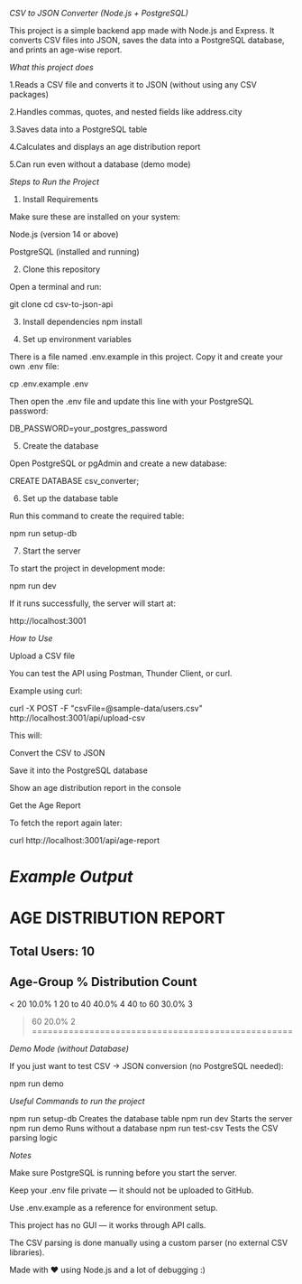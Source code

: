 *CSV to JSON Converter (Node.js + PostgreSQL)*

This project is a simple backend app made with Node.js and Express.
It converts CSV files into JSON, saves the data into a PostgreSQL database, and prints an age-wise report.

*What this project does*

1.Reads a CSV file and converts it to JSON (without using any CSV packages)

2.Handles commas, quotes, and nested fields like address.city

3.Saves data into a PostgreSQL table

4.Calculates and displays an age distribution report

5.Can run even without a database (demo mode)

*Steps to Run the Project*

1. Install Requirements

Make sure these are installed on your system:

Node.js (version 14 or above)

PostgreSQL (installed and running)

2. Clone this repository

Open a terminal and run:

git clone <repository-url>
cd csv-to-json-api

3. Install dependencies
npm install

4. Set up environment variables

There is a file named .env.example in this project.
Copy it and create your own .env file:

cp .env.example .env


Then open the .env file and update this line with your PostgreSQL password:

DB_PASSWORD=your_postgres_password

5. Create the database

Open PostgreSQL or pgAdmin and create a new database:

CREATE DATABASE csv_converter;

6. Set up the database table

Run this command to create the required table:

npm run setup-db

7. Start the server

To start the project in development mode:

npm run dev


If it runs successfully, the server will start at:

http://localhost:3001

*How to Use*

Upload a CSV file

You can test the API using Postman, Thunder Client, or curl.

Example using curl:

curl -X POST -F "csvFile=@sample-data/users.csv" http://localhost:3001/api/upload-csv


This will:

Convert the CSV to JSON

Save it into the PostgreSQL database

Show an age distribution report in the console

Get the Age Report

To fetch the report again later:

curl http://localhost:3001/api/age-report

*Example Output*
==================================================
AGE DISTRIBUTION REPORT
==================================================
Total Users: 10
--------------------------------------------------
Age-Group      % Distribution Count
--------------------------------------------------
< 20           10.0%          1
20 to 40       40.0%          4
40 to 60       30.0%          3
> 60           20.0%          2
==================================================

*Demo Mode (without Database)*

If you just want to test CSV → JSON conversion (no PostgreSQL needed):

npm run demo



*Useful Commands to run the project*

npm run setup-db	Creates the database table
npm run dev	Starts the server
npm run demo	Runs without a database
npm run test-csv	Tests the CSV parsing logic


*Notes*

Make sure PostgreSQL is running before you start the server.

Keep your .env file private — it should not be uploaded to GitHub.

Use .env.example as a reference for environment setup.

This project has no GUI — it works through API calls.

The CSV parsing is done manually using a custom parser (no external CSV libraries).



Made with ❤️ using Node.js and a lot of debugging :)